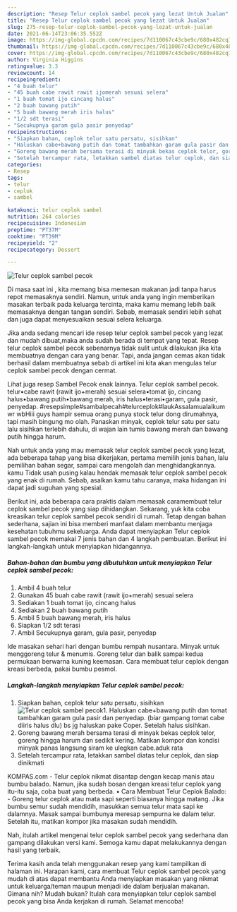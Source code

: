 ```yaml
---
description: "Resep Telur ceplok sambel pecok yang lezat Untuk Jualan"
title: "Resep Telur ceplok sambel pecok yang lezat Untuk Jualan"
slug: 275-resep-telur-ceplok-sambel-pecok-yang-lezat-untuk-jualan
date: 2021-06-14T23:06:35.552Z
image: https://img-global.cpcdn.com/recipes/7d110067c43cbe9c/680x482cq70/telur-ceplok-sambel-pecok-foto-resep-utama.jpg
thumbnail: https://img-global.cpcdn.com/recipes/7d110067c43cbe9c/680x482cq70/telur-ceplok-sambel-pecok-foto-resep-utama.jpg
cover: https://img-global.cpcdn.com/recipes/7d110067c43cbe9c/680x482cq70/telur-ceplok-sambel-pecok-foto-resep-utama.jpg
author: Virginia Higgins
ratingvalue: 3.3
reviewcount: 14
recipeingredient:
- "4 buah telur"
- "45 buah cabe rawit rawit ijomerah sesuai selera"
- "1 buah tomat ijo cincang halus"
- "2 buah bawang putih"
- "5 buah bawang merah iris halus"
- "1/2 sdt terasi"
- "Secukupnya garam gula pasir penyedap"
recipeinstructions:
- "Siapkan bahan, ceplok telur satu persatu, sisihkan"
- "Haluskan cabe+bawang putih dan tomat tambahkan garam gula pasir dan penyedap. (biar gampang tomat cabe diiris halus dlu) bs jg haluskan pake Coper. Setelah halus sisihkan."
- "Goreng bawang merah bersama terasi di minyak bekas ceplok telor, goreng hingga harum dan sedikit kering. Matikan kompor dan kondisi minyak panas langsung siram ke ulegkan cabe.aduk rata"
- "Setelah tercampur rata, letakkan sambel diatas telur ceplok, dan siap dinikmati"
categories:
- Resep
tags:
- telur
- ceplok
- sambel

katakunci: telur ceplok sambel 
nutrition: 264 calories
recipecuisine: Indonesian
preptime: "PT37M"
cooktime: "PT39M"
recipeyield: "2"
recipecategory: Dessert

---
```



![Telur ceplok sambel pecok](https://img-global.cpcdn.com/recipes/7d110067c43cbe9c/680x482cq70/telur-ceplok-sambel-pecok-foto-resep-utama.jpg)

Di masa  saat ini , kita memang bisa memesan makanan jadi tanpa harus repot memasaknya sendiri. Namun, untuk anda yang ingin memberikan masakan terbaik pada keluarga tercinta, maka kamu memang lebih baik memasaknya dengan tangan sendiri. Sebab, memasak sendiri lebih sehat dan juga dapat menyesuaikan sesuai selera keluarga.

Jika anda sedang mencari ide resep telur ceplok sambel pecok yang lezat dan mudah dibuat,maka anda sudah berada di tempat yang tepat. Resep telur ceplok sambel pecok  sebenarnya tidak sulit untuk dilakukan jika kita membuatnya dengan cara yang benar. Tapi, anda jangan cemas akan tidak berhasil dalam membuatnya 
sebab di artikel ini kita akan mengulas telur ceplok sambel pecok dengan cermat.  

Lihat juga resep Sambel Pecok enak lainnya. Telur ceplok sambel pecok. telur•cabe rawit (rawit ijo+merah) sesuai selera•tomat ijo, cincang halus•bawang putih•bawang merah, iris halus•terasi•garam, gula pasir, penyedap. #resepsimple#sambalpecah#telurceplok#laukAssalamualaikum wr wbHiii guys hampir semua orang punya stock telur dong dirumahnya, tapi masih bingung mo olah. Panaskan minyak, ceplok telur satu per satu lalu sisihkan terlebih dahulu, di wajan lain tumis bawang merah dan bawang putih hingga harum.

Nah untuk anda yang mau memasak telur ceplok sambel pecok yang lezat, ada beberapa tahap yang bisa dikerjakan, pertama memilih jenis bahan, lalu pemilihan bahan segar, sampai cara mengolah dan menghidangkannya. kamu Tidak usah pusing kalau hendak memasak telur ceplok sambel pecok yang enak di rumah. Sebab, asalkan kamu  tahu caranya, maka hidangan ini dapat jadi suguhan yang spesial.

Berikut ini, ada beberapa cara praktis  dalam memasak caramembuat telur ceplok sambel pecok yang siap dihidangkan. Sekarang, yuk kita coba kreasikan telur ceplok sambel pecok sendiri di rumah. Tetap dengan bahan sederhana, sajian ini bisa memberi manfaat dalam membantu menjaga kesehatan tubuhmu sekeluarga. Anda dapat menyiapkan Telur ceplok sambel pecok memakai 7 jenis bahan dan 4 langkah pembuatan. Berikut ini langkah-langkah untuk menyiapkan hidangannya.

<!--inarticleads1-->

##### Bahan-bahan dan bumbu yang dibutuhkan untuk menyiapkan Telur ceplok sambel pecok:

1. Ambil 4 buah telur
1. Gunakan 45 buah cabe rawit (rawit ijo+merah) sesuai selera
1. Sediakan 1 buah tomat ijo, cincang halus
1. Sediakan 2 buah bawang putih
1. Ambil 5 buah bawang merah, iris halus
1. Siapkan 1/2 sdt terasi
1. Ambil Secukupnya garam, gula pasir, penyedap


Ide masakan sehari hari dengan bumbu rempah nusantara. Minyak untuk menggoreng telur &amp; menumis. Goreng telur dan balik sampai kedua permukaan berwarna kuning keemasan. Cara membuat telur ceplok dengan kreasi berbeda, pakai bumbu pesmol. 

<!--inarticleads2-->

##### Langkah-langkah menyiapkan Telur ceplok sambel pecok:

1. Siapkan bahan, ceplok telur satu persatu, sisihkan
<img src="https://img-global.cpcdn.com/steps/6ea608a9221db052/160x128cq70/telur-ceplok-sambel-pecok-langkah-memasak-1-foto.jpg" alt="Telur ceplok sambel pecok">1. Haluskan cabe+bawang putih dan tomat tambahkan garam gula pasir dan penyedap. (biar gampang tomat cabe diiris halus dlu) bs jg haluskan pake Coper. Setelah halus sisihkan.
1. Goreng bawang merah bersama terasi di minyak bekas ceplok telor, goreng hingga harum dan sedikit kering. Matikan kompor dan kondisi minyak panas langsung siram ke ulegkan cabe.aduk rata
1. Setelah tercampur rata, letakkan sambel diatas telur ceplok, dan siap dinikmati


KOMPAS.com - Telur ceplok nikmat disantap dengan kecap manis atau bumbu balado. Namun, jika sudah bosan dengan kreasi telur ceplok yang itu-itu saja, coba buat yang berbeda. • Cara Membuat Telur Ceplok Balado: - Goreng telur ceplok atau mata sapi seperti biasanya hingga matang. Jika bumbu semur sudah mendidih, masukkan semua telur mata sapi ke dalamnya. Masak sampai bumbunya meresap sempurna ke dalam telur. Setelah itu, matikan kompor jika masakan sudah mendidih. 

Nah, itulah artikel mengenai  telur ceplok sambel pecok  yang sederhana dan gampang dilakukan versi kami. Semoga kamu dapat melakukannya dengan hasil yang terbaik. 

Terima kasih anda telah menggunakan resep yang kami tampilkan di halaman ini. Harapan kami, cara membuat  Telur ceplok sambel pecok yang mudah di atas dapat membantu Anda menyiapkan masakan yang nikmat untuk keluarga/teman maupun menjadi ide dalam berjualan makanan. Gimana nih? Mudah bukan? Itulah cara menyiapkan telur ceplok sambel pecok yang bisa Anda kerjakan di rumah. Selamat mencoba!

